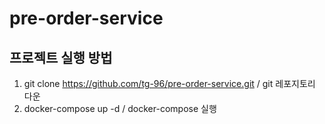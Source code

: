# pre-order-service

## 프로젝트 실행 방법
1. git clone https://github.com/tg-96/pre-order-service.git / git 레포지토리 다운
2. docker-compose up -d / docker-compose 실행
